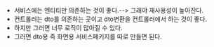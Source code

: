 - 서비스에는 엔티티만 의존하는 것이 좋다.--> 그래야 재사용성이 높아진다.
- 컨트롤러는 dto를 의존하는 곳이고 dto변환을 컨트롤러에서 하는 것이 좋다.
- 하지만 그러면 너무 로직이 많아질 수 있다.
- 그러면 dto용 즉 화면용 서비스페키지를 따로 만들면 된다.
